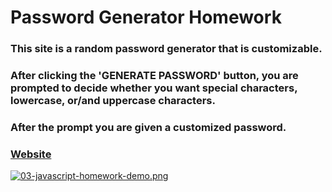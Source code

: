 # Password Generator Homework


### This site is a random password generator that is customizable.
### After clicking the 'GENERATE PASSWORD' button, you are prompted to decide whether you want special characters, lowercase, or/and uppercase characters.
### After the prompt you are given a customized password.

### [Website](https://8ilalo.github.io/passwordgenerator/)

[![03-javascript-homework-demo.png](https://i.postimg.cc/nV0V4dMG/03-javascript-homework-demo.png)](https://postimg.cc/WtqPjwGd)

